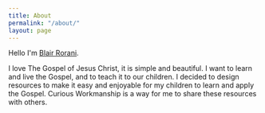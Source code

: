 ```yaml
---
title: About
permalink: "/about/"
layout: page
---
```


Hello I'm [Blair Rorani](http://blair.rorani.com).

I love The Gospel of Jesus Christ, it is simple and beautiful. I want to learn and live the Gospel, and to teach it to our children. I decided to design resources to make it easy and enjoyable for my children to learn and apply the Gospel. Curious Workmanship is a way for me to share these resources with others.

